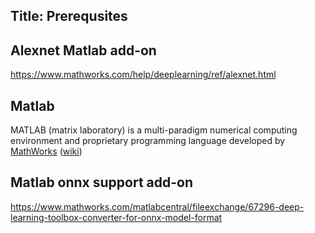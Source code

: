 Title: Prerequsites
---

## Alexnet Matlab add-on
https://www.mathworks.com/help/deeplearning/ref/alexnet.html

## Matlab
MATLAB (matrix laboratory) is a multi-paradigm numerical computing environment and proprietary programming language developed by [MathWorks](https://en.wikipedia.org/wiki/MathWorks) ([wiki](https://en.wikipedia.org/wiki/MATLAB))

## Matlab onnx support add-on
https://www.mathworks.com/matlabcentral/fileexchange/67296-deep-learning-toolbox-converter-for-onnx-model-format